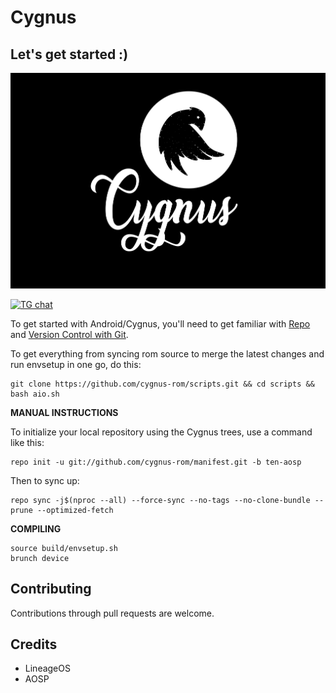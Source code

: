 Cygnus
===========

Let's get started :)
--------------------
![Cygnus](Cygnus-06.jpg)

[![TG chat](https://img.shields.io/badge/Support-Telegram-%23e52c5f.svg?style=for-the-badge&logo=telegram&&labelColor=121217)](https://t.me/cygnusos)

To get started with Android/Cygnus, you'll need to get
familiar with [Repo](https://source.android.com/source/using-repo.html) and [Version Control with Git](https://source.android.com/source/version-control.html).


To get everything from syncing rom source to merge the latest changes and run envsetup in one go, do this:
```
git clone https://github.com/cygnus-rom/scripts.git && cd scripts && bash aio.sh
```

**MANUAL INSTRUCTIONS**


To initialize your local repository using the Cygnus trees, use a command like this:
```
repo init -u git://github.com/cygnus-rom/manifest.git -b ten-aosp
```
Then to sync up:
```
repo sync -j$(nproc --all) --force-sync --no-tags --no-clone-bundle --prune --optimized-fetch
```

**COMPILING**


```
source build/envsetup.sh
brunch device
```

Contributing
-------------

Contributions through pull requests are welcome.


Credits
--------

- LineageOS
- AOSP

